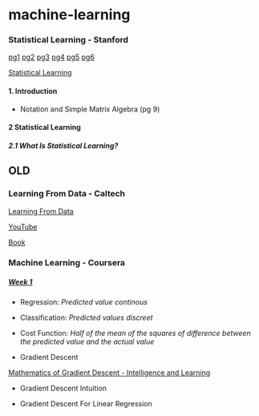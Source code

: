 # machine-learning

### Statistical Learning - Stanford 

[pg1](https://github.com/mobilege/data-science/blob/master/images/pg1.png)
[pg2](https://github.com/mobilege/data-science/blob/master/images/pg2.png)
[pg3](https://github.com/mobilege/data-science/blob/master/images/pg3.png)
[pg4](https://github.com/mobilege/data-science/blob/master/images/pg4.png)
[pg5](https://github.com/mobilege/data-science/blob/master/images/pg5.png)
[pg6](https://github.com/mobilege/data-science/blob/master/images/pg6.png)

[Statistical Learning](https://lagunita.stanford.edu/courses/HumanitiesSciences/StatLearning/Winter2016/about)

#### 1. Introduction

- Notation and Simple Matrix Algebra (pg 9)

#### 2 Statistical Learning

##### 2.1 What Is Statistical Learning?




## OLD 

### Learning From Data - Caltech 

[Learning From Data](http://work.caltech.edu/telecourse.html)

[YouTube](https://www.youtube.com/playlist?list=PLD63A284B7615313A)

[Book](https://www.amazon.com/Learning-Data-Yaser-S-Abu-Mostafa/dp/1600490069/ref=cm_cr_arp_d_product_top?ie=UTF8)

### Machine Learning - Coursera 

##### [Week 1](https://www.coursera.org/learn/machine-learning/home/week/1)

- Regression: _Predicted value continous_
- Classification: _Predicted values discreet_ 
- Cost Function: _Half of the mean of the squares of difference between the predicted value and the actual value_

- Gradient Descent

[Mathematics of Gradient Descent - Intelligence and Learning](https://youtu.be/jc2IthslyzM)

- Gradient Descent Intuition

- Gradient Descent For Linear Regression
